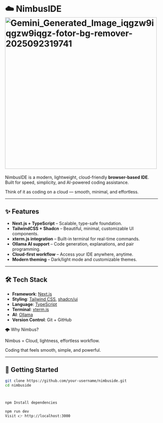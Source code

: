 # ☁️ NimbusIDE <img width="500" height="500" alt="Gemini_Generated_Image_iqgzw9iqgzw9iqgz-fotor-bg-remover-2025092319741" src="https://github.com/user-attachments/assets/cc89ee6b-fe3d-49ed-b107-234db3d2c81f" />


NimbusIDE is a modern, lightweight, cloud-friendly **browser-based IDE**.  
Built for speed, simplicity, and AI-powered coding assistance.  

Think of it as coding on a cloud — smooth, minimal, and effortless.  

---

## ✨ Features
- **Next.js + TypeScript** – Scalable, type-safe foundation.
- **TailwindCSS + Shadcn** – Beautiful, minimal, customizable UI components.
- **xterm.js integration** – Built-in terminal for real-time commands.
- **Ollama AI support** – Code generation, explanations, and pair programming.
- **Cloud-first workflow** – Access your IDE anywhere, anytime.
- **Modern theming** – Dark/light mode and customizable themes.

---

## 🛠️ Tech Stack
- **Framework**: [Next.js](https://nextjs.org/)  
- **Styling**: [Tailwind CSS](https://tailwindcss.com/), [shadcn/ui](https://ui.shadcn.com/)  
- **Language**: [TypeScript](https://www.typescriptlang.org/)  
- **Terminal**: [xterm.js](https://xtermjs.org/)  
- **AI**: [Ollama](https://ollama.ai/)  
- **Version Control**: Git + GitHub



🌩️ Why Nimbus?

Nimbus = Cloud, lightness, effortless workflow.

Coding that feels smooth, simple, and powerful.

---

## 🚀 Getting Started

```bash
git clone https://github.com/your-username/nimbuside.git
cd nimbuside



npm Install dependencies

npm run dev
Visit 👉 http://localhost:3000


